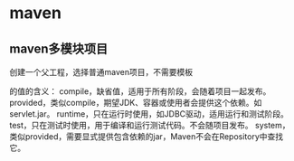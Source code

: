 # maven





## maven多模块项目

创建一个父工程，选择普通maven项目，不需要模板



 <scope>的值的含义：
compile，缺省值，适用于所有阶段，会随着项目一起发布。 
provided，类似compile，期望JDK、容器或使用者会提供这个依赖。如servlet.jar。 
runtime，只在运行时使用，如JDBC驱动，适用运行和测试阶段。 
test，只在测试时使用，用于编译和运行测试代码。不会随项目发布。 
system，类似provided，需要显式提供包含依赖的jar，Maven不会在Repository中查找它。 





